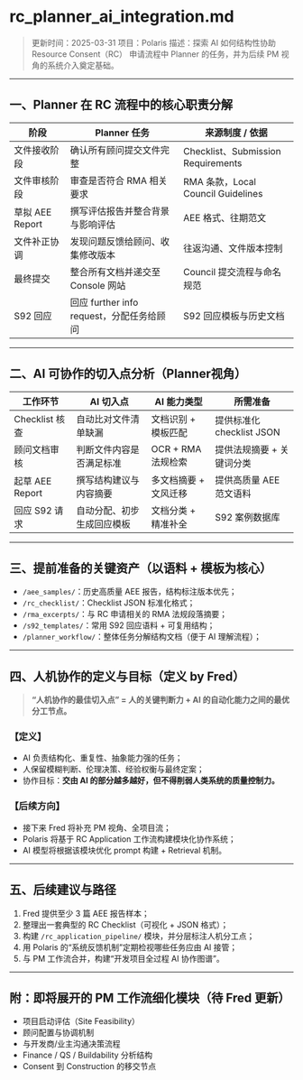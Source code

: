 # rc_planner_ai_integration.md

> 更新时间：2025-03-31
> 项目：Polaris
> 描述：探索 AI 如何结构性协助 Resource Consent（RC） 申请流程中 Planner 的任务，并为后续 PM 视角的系统介入奠定基础。

---

## 一、Planner 在 RC 流程中的核心职责分解

| 阶段 | Planner 任务 | 来源制度 / 依据 |
|------|---------------|----------------|
| 文件接收阶段 | 确认所有顾问提交文件完整 | Checklist、Submission Requirements |
| 文件审核阶段 | 审查是否符合 RMA 相关要求 | RMA 条款，Local Council Guidelines |
| 草拟 AEE Report | 撰写评估报告并整合背景与影响评估 | AEE 格式、往期范文 |
| 文件补正协调 | 发现问题反馈给顾问、收集修改版本 | 往返沟通、文件版本控制 |
| 最终提交 | 整合所有文档并递交至 Console 网站 | Council 提交流程与命名规范 |
| S92 回应 | 回应 further info request，分配任务给顾问 | S92 回应模板与历史文档 |

---

## 二、AI 可协作的切入点分析（Planner视角）

| 工作环节 | AI 切入点 | AI 能力类型 | 所需准备 |
|----------|------------|----------------|------------|
| Checklist 核查 | 自动比对文件清单缺漏 | 文档识别 + 模板匹配 | 提供标准化 checklist JSON |
| 顾问文档审核 | 判断文件内容是否满足标准 | OCR + RMA 法规检索 | 提供法规摘要 + 关键词分类 |
| 起草 AEE Report | 撰写结构建议与内容摘要 | 多文档摘要 + 文风迁移 | 提供高质量 AEE 范文语料 |
| 回应 S92 请求 | 自动分配、初步生成回应模板 | 文档分类 + 精准补全 | S92 案例数据库 |

---

## 三、提前准备的关键资产（以语料 + 模板为核心）

- `/aee_samples/`：历史高质量 AEE 报告，结构标注版本优先；
- `/rc_checklist/`：Checklist JSON 标准化格式；
- `/rma_excerpts/`：与 RC 申请相关的 RMA 法规段落摘要；
- `/s92_templates/`：常用 S92 回应语料 + 可复用结构；
- `/planner_workflow/`：整体任务分解结构文档（便于 AI 理解流程）；

---

## 四、人机协作的定义与目标（定义 by Fred）

> **“人机协作的最佳切入点” = 人的关键判断力 + AI 的自动化能力之间的最优分工节点。**

### 【定义】
- AI 负责结构化、重复性、抽象能力强的任务；
- 人保留模糊判断、伦理决策、经验权衡与最终定案；
- 协作目标：**交由 AI 的部分越多越好，但不得削弱人类系统的质量控制力。**

### 【后续方向】
- 接下来 Fred 将补充 PM 视角、全项目流；
- Polaris 将基于 RC Application 工作流构建模块化协作系统；
- AI 模型将根据该模块优化 prompt 构建 + Retrieval 机制。

---

## 五、后续建议与路径

1. Fred 提供至少 3 篇 AEE 报告样本；
2. 整理出一套典型的 RC Checklist（可视化 + JSON 格式）；
3. 构建 `/rc_application_pipeline/` 模块，并分层标注人机分工点；
4. 用 Polaris 的“系统反馈机制”定期检视哪些任务应由 AI 接管；
5. 与 PM 工作流合并，构建“开发项目全过程 AI 协作图谱”。

---

## 附：即将展开的 PM 工作流细化模块（待 Fred 更新）

- 项目启动评估（Site Feasibility）
- 顾问配置与协调机制
- 与开发商/业主沟通决策流程
- Finance / QS / Buildability 分析结构
- Consent 到 Construction 的移交节点
